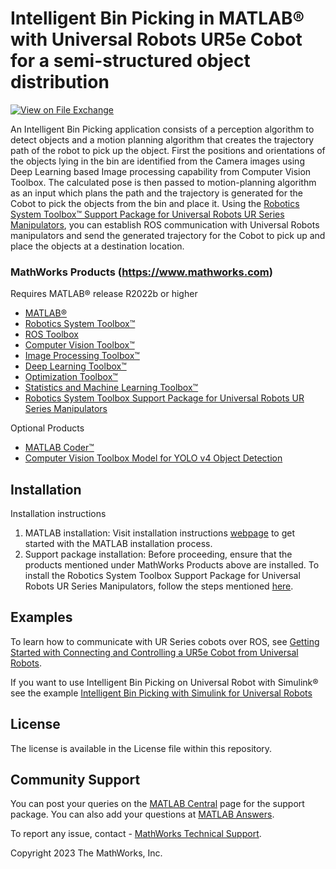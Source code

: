 # Intelligent Bin Picking in MATLAB&reg; with Universal Robots UR5e Cobot for a semi-structured object distribution
<!-- This is the "Title of the contribution" that was approved during the Community Contribution Review Process --> 

[![View <File Exchange Title> on File Exchange](https://www.mathworks.com/matlabcentral/images/matlab-file-exchange.svg)](https://www.mathworks.com/matlabcentral/fileexchange/####-file-exchange-title)  
<!-- Add this icon to the README if this repo also appears on File Exchange via the "Connect to GitHub" feature --> 

An Intelligent Bin Picking application consists of a perception algorithm to detect objects and a motion planning algorithm that creates the trajectory path of the robot to pick up the object. First the positions and orientations of the objects lying in the bin are identified from the Camera images using Deep Learning based Image processing capability from Computer Vision Toolbox. The calculated pose is then passed to motion-planning algorithm as an input which plans the path and the trajectory is generated for the Cobot to pick the objects from the bin and place it. 
Using the [Robotics System Toolbox&trade; Support Package for Universal Robots UR Series Manipulators](https://www.mathworks.com/matlabcentral/fileexchange/117530-robotics-system-toolboxtm-support-package-for-universal-robots-ur-series-manipulators), you can establish ROS communication with Universal Robots manipulators and send the generated trajectory for the Cobot to pick up and place the objects at a destination location.

<!--- If your project includes a visualation or any images or an App please include a screenshot in this README --->

<!--- Markdown supports the following HTML entities: © - &copy;  ® - &reg;  ™ - &trade;
More information about Trademarks can be found internally within the Checklist for Community Contributions and Supportfiles Confluence page--->

<!--- Please remember to delete all template related text that you are not using within your README.md ---> 

### MathWorks Products (https://www.mathworks.com)

Requires MATLAB&reg; release R2022b or higher
- [MATLAB&reg;](https://www.mathworks.com/products/matlab.html)
- [Robotics System Toolbox&trade;](https://www.mathworks.com/products/robotics.html)
- [ROS Toolbox](https://www.mathworks.com/products/ros.html)
- [Computer Vision Toolbox&trade;](https://www.mathworks.com/products/computer-vision.html)
- [Image Processing Toolbox&trade;](https://www.mathworks.com/products/image.html)
- [Deep Learning Toolbox&trade;](https://www.mathworks.com/products/deep-learning.html)
- [Optimization Toolbox&trade;](https://www.mathworks.com/products/optimization.html)
- [Statistics and Machine Learning Toolbox&trade;](https://www.mathworks.com/products/statistics.html)
- [Robotics System Toolbox Support Package for Universal Robots UR Series Manipulators](https://www.mathworks.com/matlabcentral/fileexchange/117530-robotics-system-toolbox-support-package-for-universal-robots-ur-series-manipulators)

Optional Products
- [MATLAB Coder&trade;](https://www.mathworks.com/products/matlab-coder.html)
- [Computer Vision Toolbox Model for YOLO v4 Object Detection](https://www.mathworks.com/matlabcentral/fileexchange/107969-computer-vision-toolbox-model-for-yolo-v4-object-detection)

## Installation
Installation instructions

1. MATLAB installation: Visit installation instructions [webpage](https://in.mathworks.com/help/install/) to get started with the MATLAB installation process. 
2. Support package installation: Before proceeding, ensure that the products mentioned under MathWorks Products above are installed. To install the Robotics System Toolbox Support Package for Universal Robots UR Series Manipulators, follow the steps mentioned [here](https://www.mathworks.com/help/robotics/urseries/ug/install-support-for-manipulator-hardware.html).  

## Examples

To learn how to communicate with UR Series cobots over ROS, see [Getting Started with Connecting and Controlling a UR5e Cobot from Universal Robots](https://www.mathworks.com/help/robotics/urseries/ug/getting-started-controlling-ur5e.html). 
  
If you want to use Intelligent Bin Picking on Universal Robot with Simulink&reg; see the example [Intelligent Bin Picking with Simulink for Universal Robots](https://in.mathworks.com/matlabcentral/fileexchange/128699-intelligent-bin-picking-with-simulink-for-universal-robots?s_tid=srchtitle) 
  
<!--- Make sure you have a repo set up correctly if you are to follow this formatting --->

## License
The license is available in the License file within this repository.


## Community Support
You can post your queries on the [MATLAB Central](https://in.mathworks.com/matlabcentral/fileexchange/117530-robotics-system-toolboxtm-support-package-for-universal-robots-ur-series-manipulators) page for the support package.
You can also add your questions at [MATLAB Answers](https://www.mathworks.com/matlabcentral/answers/index).

To report any issue, contact - [MathWorks Technical Support](https://www.mathworks.com/support/contact_us.html).

Copyright 2023 The MathWorks, Inc.

<!--- Do not forget to the add the SECURITY.md to this repo --->
<!--- Add Topics #Topics to your Repo such as #MATLAB  --->

<!--- This is my comment --->

<!-- Include any Trademarks if this is the first time mentioning trademarked products (For Example:  MATLAB&reg; Simulink&reg; Trademark&trade; Simulink Test&#8482;) --> 

